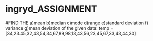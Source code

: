 # ingryd_ASSIGNMENT
#FIND THE a)mean b)median c)mode d)range e)standard deviation f) variance g)mean deviation of the given data: temp = [34,23.45,32,43,54,34,67,89,98,13,43,56,23,45,67,33,43,44,30]  
